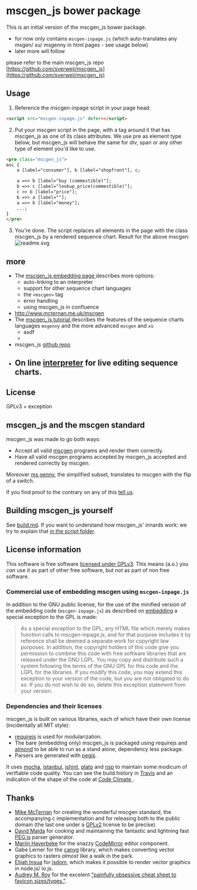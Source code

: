 # mscgen_js bower package
This is an initial version of the mscgen_js bower package.
- for now only contains `mscgen-inpage.js` (which auto-translates any msgen/ xu/ msgenny in html pages - see usage below)
- later more will follow

please refer to the main mscgen_js repo [https://github.com/sverweij/mscgen_js](https://github.com/sverweij/mscgen_js)

## Usage
1. Reference the mscgen-inpage script in your page head:
```html
<script src="mscgen-inpage.js" defer></script>
```
2. Put your mscgen script in the page, with a tag around it that has mscgen_js as one of its class attributes. We use pre as element type below, but mscgen_js will behave the same for div, span or any other type of element you'd like to use.
```html
<pre class="mscgen_js">
msc {
    a [label="consumer"], b [label="shopfront"], c;

    a =>> b [label="buy (commestible)"];
    b =>> c [label="lookup_price(commestible)"];
    c >> b [label="price"];
    b =>> a [label=""];
    a =>> b [label="money"];
    ...;
}
</pre>
```
3. You're done. The script replaces all elements in the page with the class mscgen_js by a rendered sequence chart. Result for the above mscgen: 
![readme.svg](index.svg)

## more
- The [mscgen_js embedding page ](https://sverweij.github.io/mscgen_js/embed.html) describes more options:
  - auto-linking to an interpreter
  - support for other sequence chart languages
  - the `<mscgen>` tag
  - error handling
  - using mscgen_js in confluence
- http://www.mcternan.me.uk/mscgen
- The [mscgen_js tutorial ](https://sverweij.github.io/mscgen_js/tutorial.html) describes the features of the sequence charts languages `msgenny` and the more advanced `mscgen` and `xù`
  - asdf
  - 
- mscgen_js [github repo](https://github.com/sverweij/mscgen_js)
- On line [interpreter](https://sverweij.github.io/mscgen_js) for live editing sequence charts. 
  - 

## License
GPLv3 + exception
## mscgen_js and the mscgen standard
mscgen_js was made to go both ways:

- Accept all valid [mscgen][1] programs and render them correctly.
- Have all valid mscgen programs accepted by mscgen_js accepted and rendered
  correctly by mscgen.

Moreover [ms genny][5], the simplified subset, translates to mscgen with the
flip of a switch.

If you find proof to the contrary on any of this [tell us][6].


## Building mscgen_js yourself

See [build.md][7]. If you want to understand how mscgen_js' innards work:
we try to explain that [in the script folder][33].

## License information
This software is free software [licensed under GPLv3][3]. This means (a.o.) you _can_ use
it as part of other free software, but _not_ as part of non free software.


### Commercial use of embedding mscgen using `mscgen-inpage.js`
In addition to the GNU public license, for the use of the minified version of the embedding code
(```mscgen-inpage.js```) as described on [embedding][30] a special exception
to the GPL is made:  

> As a special exception to the GPL, any HTML file which merely makes
function calls to mscgen-inpage.js, and for that purpose includes
it by reference shall be deemed a separate work for copyright law
purposes. In addition, the copyright holders of this code give you
permission to combine this code with free software libraries that
are released under the GNU LGPL. You may copy and distribute such
a system following the terms of the GNU GPL for this code and the
LGPL for the libraries. If you modify this code, you may extend
this exception to your version of the code, but you are not obligated
to do so. If you do not wish to do so, delete this exception statement
from your version.

### Dependencies and their licenses
mscgen_js is built on various libraries, each of which have their own license (incidentally all
MIT style):
- [requirejs][19] is used for modularization.
- The bare (embedding only) mscgen_js is packaged using requirejs and [almond][31] to be able to run as a stand alone, dependency less package.
- Parsers are generated with [pegjs][12].


It uses [mocha][21], [istanbul][28], [jshint][22], [plato][23] and
[nsp][35] to maintain some modicum of verifiable code quality.
You can see the build history in [Travis](https://travis-ci.org/sverweij/mscgen_js) and an indication of the
shape of the code at [Code Climate ](https://codeclimate.com/github/sverweij/mscgen_js).

## Thanks
- [Mike McTernan][1] for creating the wonderful mscgen standard, the accompanying c implementation and for
  releasing both to the public domain (the last one under a [GPLv2][18] license to be precise).
- [David Majda][8] for cooking and maintaining the fantastic and lightning fast [PEG.js][9] parser generator.
- [Marijn Haverbeke][10] for the snazzy [CodeMirror][11] editor component.
- Gabe Lerner for the [canvg][17] library, which makes converting vector graphics to rasters _almost_
  like a walk in the park.
- [Elijah Insua][24] for [jsdom][34], which makes it possible to render vector graphics in node.js/ io.js.
- [Audrey M. Roy](http://www.audreymroy.com/) for the excelent ["painfully obsessive cheat sheet to favicon sizes/types."](https://github.com/audreyr/favicon-cheat-sheet).

[1]: http://www.mcternan.me.uk/mscgen
[2]: https://sverweij.github.io/mscgen_js
[3]: wikum/licenses/license.mscgen_js.md
[5]: wikum/msgenny.md
[6]: https://github.com/sverweij/mscgen_js/labels/compliance
[7]: wikum/build.md
[8]: http://majda.cz/en/
[9]: http://pegjs.majda.cz/
[10]: http://marijnhaverbeke.nl
[11]: http://codemirror.net
[12]: wikum/licenses/license.pegjs.md
[13]: wikum/licenses/license.codemirror.md
[15]: wikum/licenses/license.icons.md
[16]: wikum/licenses/license.canvg.md
[17]: https://github.com/gabelerner/canvg
[18]: http://code.google.com/p/mscgen/source/browse/trunk/COPYING
[19]: wikum/licenses/license.requirejs.md
[20]: wikum/licenses/license.amdefine.md
[21]: wikum/licenses/license.mocha.md
[22]: wikum/licenses/license.jshint.md
[23]: wikum/licenses/license.plato.md
[24]: http://tmpvar.com/
[25]: wikum/licenses/license.jsdom.md
[26]: http://cs.brown.edu/~dap/
[28]: wikum/licenses/license.istanbul.md
[29]: wikum/xu.md
[30]: https://sverweij.github.io/mscgen_js/embed.html
[31]: https://github.com/jrburke/almond
[33]: src/script
[34]: https://github.com/tmpvar/jsdom
[35]: https://nodesecurity.io/
[36]: wikum/licenses/license.node-localstorage.md
[37]: wikum/licenses/license.btoa.md

